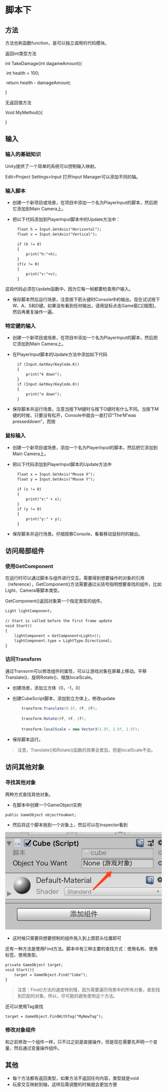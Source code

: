 # 脚本下

## 方法

方法也称函数function，是可以独立调用的代码模块。



返回int类型方法

int TakeDamage(int dagameAmount){

​	int health = 100;

​	return health - damageAmount;

}

无返回值方法

Void MyMethod(){

}	



## 输入

### 输入的基础知识

Unity提供了一个简单的系统可以控制输入映射。

Edit>Project Settings>Input 打开Input Manager可以添加不同的轴。

### 输入脚本

* 创建一个新项目或场景，在项目中添加一个名为PlayerInput的脚本，然后把它添加到Main Camera上。
* 把以下代码添加到PlayerInput脚本中的Update方法中：

        float h = Input.GetAxis("Horizontal");
        float v = Input.GetAxis("Vertical");
    
        if (h != 0)
        {
            print("h:"+h);
        }
        if(v != 0)
        {
            print("v:"+v);
        }
这段代码必须在Update函数中，因为它每一帧都要检查用户输入。

* 保存脚本然后运行场景，注意按下箭头键时Console中的输出。现在试试按下W、A、S和D键。如果没有看到任何输出，请用鼠标点击Game窗口[插图]，然后再重复操作一遍。



### 特定键的输入

* 创建一个新项目或场景，在项目中添加一个名为PlayerInput的脚本，然后把它添加到Main Camera上。
* 在PlayerInput脚本的Update方法中添加如下代码

        if (Input.GetKey(KeyCode.K))
        {
            print("k down");
        }
        if (Input.GetKey(KeyCode.O))
        {
            print("o down");
        }
* 保存脚本并运行场景。注意当按下M键时与按下O键时有什么不同。当按下M键的时候，只要没有松开，Console中就会一直打印“The‘M’was presseddown”，而按



### 鼠标输入

* 创建一个新项目或场景，添加一个名为PlayerInput的脚本，然后把它添加到Main Camera上。
* 把以下代码添加到PlayerInput脚本的Update方法中

        float x = Input.GetAxis("Mouse X");
        float y = Input.GetAxis("Mouse Y");
    
        if (x != 0)
        {
            print("x:" + x);
        }
        if (y != 0)
        {
            print("y:" + y);
        }
* 保存脚本并运行场景。仔细观察Console，看看移动鼠标时的输出。



## 访问局部组件

### 使用GetComponent

在运行时可以通过脚本与组件进行交互。需要得到想要操作的对象的引用（reference），GetComponent<Type>()方法需要通过尖括号指明想要查找的组件，比如Light、Camera等脚本类型。

GetComponent()返回对象第一个指定类型的组件。

    Light lightComponent;
    
    // Start is called before the first frame update
    void Start()
    {
        lightComponent = GetComponent<Light>();
        lightComponent.type = LightType.Directional;
    }


### 访问Transform

通过Transorm可以修改组件的属性，可以让游戏对象在屏幕上移动。平移Translate()、旋转Rotate()、缩放localScale。

* 创建场景，添加立方体（0，-1，0）

* 创建CubeScript脚本，添加到立方体上，修改update

  ```c#
      transform.Translate(0.5f, 0f, 0f);
  
      transform.Rotate(0f, 0f, 1f);
  
      transform.localScale = new Vector3(1.5f, 1.5f, 1.5f);
  ```
* 保存脚本运行。

> 注意，Translate()和Rotate()函数的效果会累加，但是localScale不会。



## 访问其他对象

### 寻找其他对象

两种方式查找其他对象。

* 在脚本中创建一个GameObject实例

```
public GameObject objectYouWant;
```

* 然后将这个脚本拖到一个对象上，然后可以在Inspector看到

![image-20200302111424321](image-20200302111424321.png)

* 这时候只需要将想要控制的组件拖入到上图箭头位置即可

还有一种方法是使用Find方法。脚本中有三种主要的查找方式：使用名称、使用标签、使用类型。

```
private GameObject target;
void Start(){
	target = GameObject.Find("Cube");
}
```

> 注意：Find()方法的速度特别慢，因为需要遍历场景中的所有对象，直到找到匹配的对象。所以，尽可能的避免使用这个方法。

还可以使用Tag查找

```
target = GameObject.FindWithTag("MyNewTag");
```



### 修改对象组件

和之前修改一个组件一样，只不过之前是直接操作，但是现在需要先声明一个变量，然后通过变量操作组件。



## 其他

* 每个方法都有返回类型，如果方法不返回任何内容，类型就是void
* 玩家交互映射到轴，这样后需调整的时候就会更加方便



